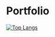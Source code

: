 # Portfolio


[![Top Langs](https://github-readme-stats.vercel.app/api/top-langs/?username=emi-ve)](https://github.com/emi-ve/github-readme-stats)
